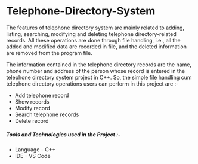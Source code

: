 # Telephone-Directory-System
The features of telephone directory system are mainly related to adding, listing, searching, modifying and deleting telephone directory-related records. All these operations are done through file handling, i.e., all the added and modified data are recorded in file, and the deleted information are removed from the program file.

The information contained in the telephone directory records are the name, phone number and address of the person whose record is entered in the telephone directory system project in C++. So, the simple file handling cum telephone directory operations users can perform in this project are :-

* Add telephone record
* Show records
* Modify record
* Search telephone records
* Delete record

##### Tools and Technologies used in the Project :-

* Language - C++
* IDE - VS Code
